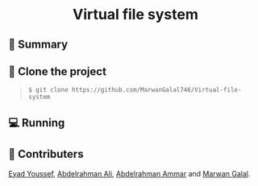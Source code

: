 <div align="center">
  <br>
  <h1>Virtual file system</h1>
</div>


## 📙 Summary



## :dart: ​Clone the project

> `$ git clone https://github.com/MarwanGalal746/Virtual-file-system`

## 💻 Running



## :busts_in_silhouette:  Contributers

[Eyad Youssef](https://github.com/Eyadzz), [Abdelrahman Ali](https://github.com/abdelrahmanali6), [Abdelrahman Ammar](https://github.com/Abdelrhman-ammar) and [Marwan Galal](https://github.com/MarwanGalal746).
